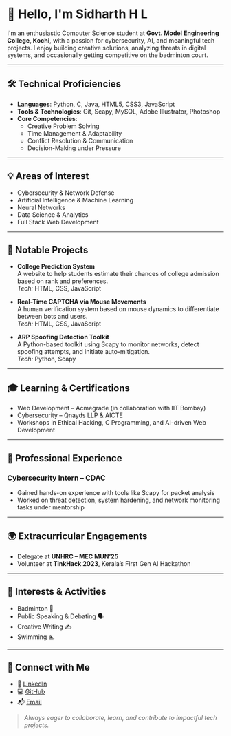 # 👋 Hello, I'm Sidharth H L

I'm an enthusiastic Computer Science student at **Govt. Model Engineering College, Kochi**, with a passion for cybersecurity, AI, and meaningful tech projects. I enjoy building creative solutions, analyzing threats in digital systems, and occasionally getting competitive on the badminton court.

---

## 🛠️ Technical Proficiencies
- **Languages**: Python, C, Java, HTML5, CSS3, JavaScript
- **Tools & Technologies**: Git, Scapy, MySQL, Adobe Illustrator, Photoshop
- **Core Competencies**:
  - Creative Problem Solving
  - Time Management & Adaptability
  - Conflict Resolution & Communication
  - Decision-Making under Pressure

---

## 💡 Areas of Interest
- Cybersecurity & Network Defense
- Artificial Intelligence & Machine Learning
- Neural Networks
- Data Science & Analytics
- Full Stack Web Development

---

## 🧪 Notable Projects
- **College Prediction System**  
  A website to help students estimate their chances of college admission based on rank and preferences.  
  *Tech:* HTML, CSS, JavaScript

- **Real-Time CAPTCHA via Mouse Movements**  
  A human verification system based on mouse dynamics to differentiate between bots and users.  
  *Tech:* HTML, CSS, JavaScript

- **ARP Spoofing Detection Toolkit**  
  A Python-based toolkit using Scapy to monitor networks, detect spoofing attempts, and initiate auto-mitigation.  
  *Tech:* Python, Scapy

---

## 🎓 Learning & Certifications
- Web Development – Acmegrade (in collaboration with IIT Bombay)
- Cybersecurity – Qnayds LLP & AICTE
- Workshops in Ethical Hacking, C Programming, and AI-driven Web Development

---

## 🧳 Professional Experience
### Cybersecurity Intern – CDAC
- Gained hands-on experience with tools like Scapy for packet analysis
- Worked on threat detection, system hardening, and network monitoring tasks under mentorship

---

## 🌍 Extracurricular Engagements
- Delegate at **UNHRC – MEC MUN’25**
- Volunteer at **TinkHack 2023**, Kerala’s First Gen AI Hackathon

---

## 🏅 Interests & Activities
- Badminton 🏸
- Public Speaking & Debating 🗣️
- Creative Writing ✍️
- Swimming 🏊

---

## 🔗 Connect with Me
- 📎 [LinkedIn](https://www.linkedin.com/in/sidharth-hl/)
- 💻 [GitHub](https://github.com/Sidharthtech)
- 📬 [Email](mailto:sidharthhl.mec@gmail.com)

> *Always eager to collaborate, learn, and contribute to impactful tech projects.*
